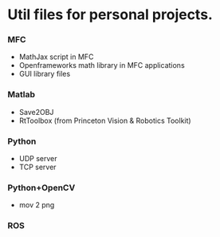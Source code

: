 # Util files for personal projects.

### MFC 
- MathJax script in MFC
- Openframeworks math library in MFC applications
- GUI library files 

### Matlab
- Save2OBJ
- RtToolbox (from Princeton Vision & Robotics Toolkit)

### Python 
- UDP server
- TCP server

### Python+OpenCV
- mov 2 png

### ROS
